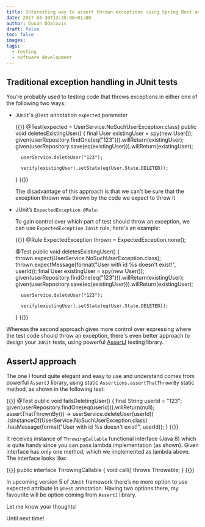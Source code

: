 ```yaml
---
title: Interesting way to assert thrown exceptions using Spring Boot and Assertj
date: 2017-04-30T13:35:00+01:00
author: Dusan Odalovic
draft: false
toc: false
images:
tags:
  - testing
  - software development
---
```


## Traditional exception handling in JUnit tests 

You’re probably used to testing code that throws exceptions in either one of the following two ways:

* `JUnit`'s `@Test` annotation `expected` parameter

    {{<highlight java>}}
    @Test(expected = UserService.NoSuchUserException.class)
    public void deletesExistingUser() {
        final User existingUser = spy(new User());
        given(userRepository.findOne(eq("123"))).willReturn(existingUser);
        given(userRepository.save(eq(existingUser))).willReturn(existingUser);
    
        userService.deleteUser("123");
    
        verify(existingUser).setState(eq(User.State.DELETED));
    }
    {{</highlight>}}
    
    The disadvantage of this approach is that we can't be sure that the exception thrown 
    was thrown by the code we expect to throw it

* JUnit’s `ExpectedException @Rule`:

    To gain control over which part of test should throw an exception, we can use `ExpectedException`
    `JUnit` rule, here's an example:

    {{<highlight java>}}
    @Rule
    ExpectedException thrown = ExpectedException.none();
     
    @Test
    public void deletesExistingUser() {
        thrown.expect(UserService.NoSuchUserException.class);
        thrown.expectMessage(format("User with id %s doesn't exist!", userId));
        final User existingUser = spy(new User());
        given(userRepository.findOne(eq("123"))).willReturn(existingUser);
        given(userRepository.save(eq(existingUser))).willReturn(existingUser);
     
        userService.deleteUser("123");
     
        verify(existingUser).setState(eq(User.State.DELETED));
    }
    {{</highlight>}}
    
Whereas the second approach gives more control over expressing where the test code should throw 
an exception, there's even better approach to design your `JUnit` tests, using powerful 
[AssertJ](https://joel-costigliola.github.io/assertj/) testing library.

## AssertJ approach

The one I found quite elegant and easy to use and understand comes from powerful `AssertJ` 
library, using static `Assertions.assertThatThrownBy` static method, as shown in the following
 test:

{{<highlight java>}}
@Test
public void failsDeletingUser() {
    final String userId = "123";
    given(userRepository.findOne(eq(userId))).willReturn(null);
    assertThatThrownBy(() -> userService.deleteUser(userId))
            .isInstanceOf(UserService.NoSuchUserException.class)
            .hasMessage(format("User with id %s doesn't exist!", userId));
}
{{</highlight>}}

It receives instance of `ThrowingCallable` functional interface (Java 8) which is quite handy 
since you can pass lambda implementation (as shown). Given interface has only one method, 
which we implemented as lambda above. The interface looks like:

{{<highlight kotlin>}}
public interface ThrowingCallable {
    void call() throws Throwable;
}
{{</highlight>}}

In upcoming version 5 of `JUnit` framework there’s no more option to use expected attribute in 
`@Test` annotation. Having two options there, my favourite will be option coming from `AssertJ` 
library.

Let me know your thoughts!

Until next time!